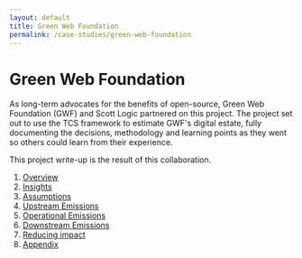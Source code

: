 ```yaml
---
layout: default
title: Green Web Foundation
permalink: /case-studies/green-web-foundation
---
```


# Green Web Foundation

As long-term advocates for the benefits of open-source, Green Web Foundation (GWF) and Scott Logic partnered on this project. The project set out to use the TCS framework to estimate GWF's digital estate, fully documenting the decisions, methodology and learning points as they went so others could learn from their experience. 

This project write-up is the result of this collaboration.

1. [Overview](/case-studies/green-web-foundation/overview)
1. [Insights](/case-studies/green-web-foundation/insights)
1. [Assumptions](/case-studies/green-web-foundation/assumptions)
1. [Upstream Emissions](/case-studies/green-web-foundation/upstream)
1. [Operational Emissions](/case-studies/green-web-foundation/operational)
1. [Downstream Emissions](/case-studies/green-web-foundation/downstream)
1. [Reducing impact](/case-studies/green-web-foundation/reducing-impact)
1. [Appendix](/case-studies/green-web-foundation/appendix)